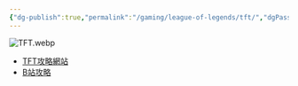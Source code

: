 ```yaml
---
{"dg-publish":true,"permalink":"/gaming/league-of-legends/tft/","dgPassFrontmatter":true}
---
```


![TFT.webp](/img/user/Pictures%20and%20Photos/Pics/TFT.webp)

- [TFT攻略網站](https://tactics.tools/zh)
- [B站攻略](https://www.bilibili.com/video/BV17j411b7tC/?spm_id_from=333.788&vd_source=81190e0d082dfc35f4453b6e32fa1358)

